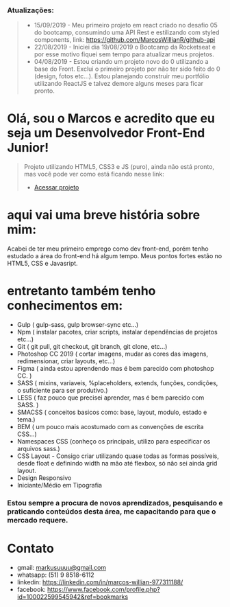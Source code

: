 ### Atualizações:
> - 15/09/2019 - Meu primeiro projeto em react criado no desafio 05 do bootcamp, consumindo uma API Rest e estilizando com styled components, link: https://github.com/MarcosWillianR/github-api
> - 22/08/2019 - Iniciei dia 19/08/2019 o Bootcamp da Rocketseat e por esse motivo fiquei sem tempo para atualizar meus projetos.
> - 04/08/2019 - Estou criando um projeto novo do 0 utilizando a base do Front. Exclui o primeiro projeto por não ter sido feito do 0 (design, fotos etc...). Estou planejando construir meu portfólio utilizando ReactJS e talvez demore alguns meses para ficar pronto.

# Olá, sou o Marcos e acredito que eu seja um Desenvolvedor Front-End Junior!

> Projeto utilizando HTML5, CSS3 e JS (puro), ainda não está pronto, mas você pode ver como está ficando nesse link:
>- [Acessar projeto](https://marcoswillianr.github.io/animacoes/)

# aqui vai uma breve história sobre mim:
Acabei de ter meu primeiro emprego como dev front-end, porém tenho estudado a área do front-end há algum tempo.
Meus pontos fortes estão no HTML5, CSS e Javasript.
# entretanto também tenho conhecimentos em:
 - Gulp ( gulp-sass, gulp browser-sync etc...)
 - Npm  ( instalar pacotes, criar scripts, instalar dependências de projetos etc...)
 - Git  ( git pull, git checkout, git branch, git clone, etc...)
 - Photoshop CC 2019 ( cortar imagens, mudar as cores das imagens, redimensionar, criar layouts, etc...)
 - Figma ( ainda estou aprendendo mas é bem parecido com photoshop CC. )
 - SASS ( mixins, variaveis, %placeholders, extends, funções, condições, o suficiente para ser produtivo.)
 - LESS ( faz pouco que precisei aprender, mas é bem parecido com SASS. )
 - SMACSS ( conceitos basicos como: base, layout, modulo, estado e tema.)
 - BEM ( um pouco mais acostumado com as convenções de escrita CSS...)
 - Namespaces CSS (conheço os principais, utilizo para especificar os arquivos sass.)
 - CSS Layout - Consigo criar utilizando quase todas as formas possíveis, desde float e definindo width na mão até flexbox, só não sei ainda grid layout.
 - Design Responsivo
 - Iniciante/Médio em Tipografia

### Estou sempre a procura de novos aprendizados, pesquisando e praticando conteúdos desta área, me capacitando para que o mercado requere.  


# Contato

- gmail: markusuuuu@gmail.com
- whatsapp: (51) 9 8518-6112
- linkedin: https://linkedin.com/in/marcos-willian-977311188/
- facebook: https://www.facebook.com/profile.php?id=100022599545942&ref=bookmarks
